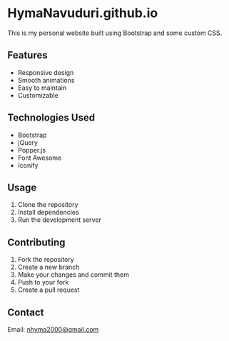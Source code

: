 # HymaNavuduri.github.io

This is my personal website built using Bootstrap and some custom CSS.

## Features

- Responsive design
- Smooth animations
- Easy to maintain
- Customizable

## Technologies Used

- Bootstrap
- jQuery
- Popper.js
- Font Awesome
- Iconify

## Usage

1. Clone the repository
2. Install dependencies
3. Run the development server

## Contributing

1. Fork the repository
2. Create a new branch
3. Make your changes and commit them
4. Push to your fork
5. Create a pull request

## Contact

Email: nhyma2000@gmail.com
